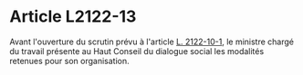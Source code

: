 # Article L2122-13

Avant l'ouverture du scrutin prévu à l'article [L. 2122-10-1][1], le ministre chargé du travail présente au Haut Conseil du dialogue social les modalités retenues pour son organisation.

 [1]: /affichCodeArticle.do?cidTexte=LEGITEXT000006072050&idArticle=LEGIARTI000022920159&dateTexte=&categorieLien=cid